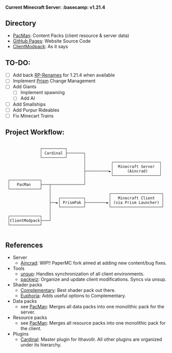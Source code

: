 #### Current Minecraft Server: :basecamp: __v1.21.4__  

## Directory
- [PacMan](https://github.com/Ithavollr/PacMan): Content Packs (client resource & server data)
- [GitHub Pages](https://github.com/Ithavollr/Ithavollr.github.io): Website Source Code
- [ClientModpack](https://github.com/Ithavollr/ClientModpack): As it says


## TO-DO:
- [ ] Add back [RP-Renames](https://modrinth.com/mod/rp-renames) for 1.21.4 when available
- [ ] Implement [Prism](https://github.com/prism/PrismRefracted) Change Management
- [ ] Add Giants
  - [ ] Implement spawning
  - [ ] Add AI
- [ ] Add Smallships
- [ ] Add Purpur Rideables
- [ ] Fix Minecart Trains

## Project Workflow:
```
                                                                      
               ┌──────────┐                                           
               │ Cardinal ├───────┐                                   
               └──────────┘       │                                   
                                  │           ┌────────────────────┐  
                                  │           │  Minecraft Server  │  
                                  ├──────────►│      (Aincrad)     │  
                                  │           └────────────────────┘  
 ┌─────────────┐                  │                                   
 │   PacMan    ├───┬──────────────┘                                   
 └─────────────┘   │                                                  
                   │                         ┌──────────────────────┐ 
                   │   ┌──────────┐          │   Minecraft Client   │ 
                   ├──►│ PrismPak ├─────────►│ (via Prism Launcher) │ 
                   │   └──────────┘          └──────────────────────┘ 
                   │                                                  
 ┌─────────────┐   │                                                  
 │ClientModpack├───┘                                                  
 └─────────────┘                                                      
                                                                      
```
## References
- Server
  + [Aincrad](https://github.com/Ifiht/Aincrad): WIP!! PaperMC fork aimed at adding new content/bug fixes.
- Tools
  + [unsup](https://git.sleeping.town/unascribed/unsup): Handles synchronization of all client environments.
  + [packwiz](https://packwiz.infra.link/tutorials/creating/adding-mods/): Organize and update client modifications. Syncs via unsup.
- Shader packs
  + [Complementary](https://modrinth.com/shader/complementary-reimagined): Best shader pack out there.
  + [Euphoria](https://modrinth.com/mod/euphoria-patches): Adds useful options to Complementary.
- Data packs
  + see [PacMan](https://github.com/Ifiht/PacMan): Merges all data packs into one monolithic pack for the server.
- Resource packs
  + see [PacMan](https://github.com/Ifiht/PacMan): Merges all resource packs into one monolithic pack for the client.
- Plugins
  + [Cardinal](https://github.com/Ifiht/Cardinal): Master plugin for Ithavollr. All other plugins are organized under its hierarchy.

